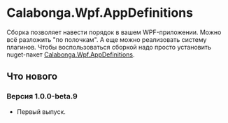 # Calabonga.Wpf.AppDefinitions

Сборка позволяет навести порядок в вашем WPF-приложении. Можно всё разложить "по полочкам". А еще можно реализовать систему плагинов. Чтобы воспользоваться сборкой надо просто установить nuget-пакет [Calabonga.Wpf.AppDefinitions](https://www.nuget.org/packages/Calabonga.Wpf.AppDefinitions/).

## Что нового

### Версия 1.0.0-beta.9

* Первый выпуск.
